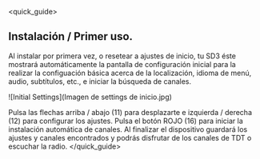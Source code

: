 <quick_guide>
## Instalación / Primer uso.

Al instalar por primera vez, o resetear a ajustes de inicio, tu SD3 éste mostrará automáticamente la pantalla de configuración inicial para la realizar la configuación básica acerca de la localización, idioma de menú, audio, subtítulos, etc., e iniciar la búsqueda de canales.

![Initial Settings](Imagen de settings de inicio.jpg)

Pulsa las flechas arriba / abajo (11) para desplazarte e izquierda / derecha (12) para configurar los ajustes. 
Pulsa el botón ROJO (16) para iniciar la instalación automática de canales. Al finalizar el dispositivo guardará los ajustes y canales encontrados y podrás disfrutar de los canales de TDT o escuchar la radio.
</quick_guide>








